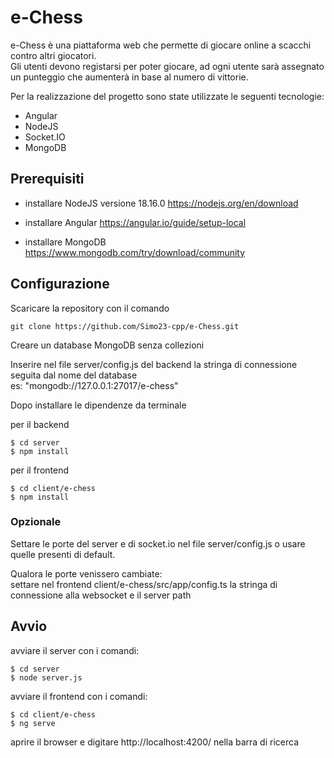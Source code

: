 # e-Chess

e-Chess è una piattaforma web che permette di giocare online a scacchi contro altri giocatori. <br>
Gli utenti devono registarsi per poter giocare, ad ogni utente sarà assegnato un punteggio che aumenterà in base al numero di vittorie.

Per la realizzazione del progetto sono state utilizzate le seguenti tecnologie:
<ul>
  <li>Angular </li>
  <li>NodeJS</li>
  <li>Socket.IO</li>
  <li>MongoDB</li>
</ul>

## Prerequisiti

* installare NodeJS versione 18.16.0
https://nodejs.org/en/download

* installare Angular https://angular.io/guide/setup-local

* installare MongoDB https://www.mongodb.com/try/download/community


## Configurazione
Scaricare la repository con il comando 
```shell
git clone https://github.com/Simo23-cpp/e-Chess.git
```

Creare un database MongoDB senza collezioni<br>

Inserire nel file server/config.js del backend la stringa  di connessione seguita dal nome del database<br>
es: "mongodb://127.0.0.1:27017/e-chess"

Dopo installare le dipendenze da terminale

per il backend
```shell
$ cd server
$ npm install
```


per il frontend

```shell
$ cd client/e-chess
$ npm install
```

### Opzionale
Settare le porte del server e di socket.io nel file server/config.js o usare quelle presenti di default.

Qualora le porte venissero cambiate:<br>
settare nel frontend client/e-chess/src/app/config.ts la stringa di connessione alla websocket e il server path

## Avvio

avviare il server con i comandi:

```shell
$ cd server
$ node server.js
```

avviare il frontend con i comandi:

```shell
$ cd client/e-chess
$ ng serve
```

aprire il browser e digitare http://localhost:4200/ nella barra di ricerca